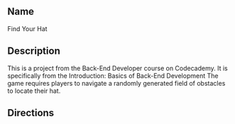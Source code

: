 ## Name
Find Your Hat

## Description
This is a project from the Back-End Developer course on Codecademy. It is specifically from the Introduction: Basics of Back-End Development
The game requires players to navigate a randomly generated field of obstacles to locate their hat.

## Directions
